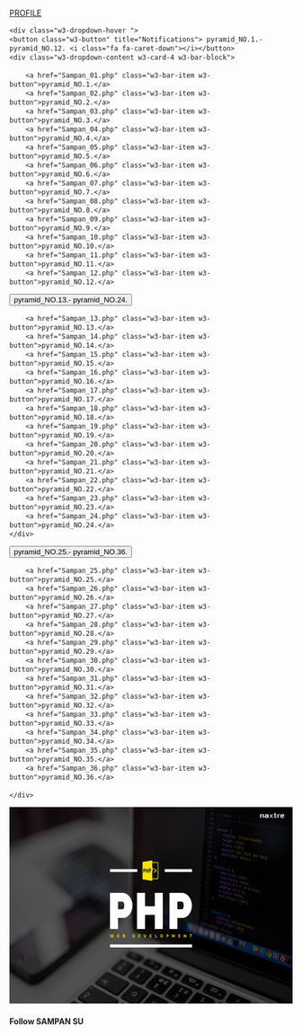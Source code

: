 <!DOCTYPE html>
<html>
<title>SCOURCE CODE</title>
<meta charset="UTF-8">
<meta name="viewport" content="width=device-width, initial-scale=1">
<link rel="stylesheet" href="https://www.w3schools.com/w3css/4/w3.css">
<link rel="stylesheet" href="https://www.w3schools.com/lib/w3-theme-black.css">
<link rel="stylesheet" href="https://cdnjs.cloudflare.com/ajax/libs/font-awesome/4.7.0/css/font-awesome.min.css">
<body id="myPage">

<!-- Navbar -->
<div class="w3-top">
 <div class="w3-bar w3-theme-d2 w3-left-align">
  
  <a href="https://github.com/sampan6108111007" class="w3-bar-item w3-button w3-teal"><i class="fa fa-home w3-margin-right"></i>PROFILE</a>
 
    <div class="w3-dropdown-hover ">
    <button class="w3-button" title="Notifications"> pyramid_NO.1.- pyramid_NO.12. <i class="fa fa-caret-down"></i></button>     
    <div class="w3-dropdown-content w3-card-4 w3-bar-block">

        <a href="Sampan_01.php" class="w3-bar-item w3-button">pyramid_NO.1.</a>
        <a href="Sampan_02.php" class="w3-bar-item w3-button">pyramid_NO.2.</a>
        <a href="Sampan_03.php" class="w3-bar-item w3-button">pyramid_NO.3.</a>
        <a href="Sampan_04.php" class="w3-bar-item w3-button">pyramid_NO.4.</a>
        <a href="Sampan_05.php" class="w3-bar-item w3-button">pyramid_NO.5.</a>
        <a href="Sampan_06.php" class="w3-bar-item w3-button">pyramid_NO.6.</a>
        <a href="Sampan_07.php" class="w3-bar-item w3-button">pyramid_NO.7.</a>
        <a href="Sampan_08.php" class="w3-bar-item w3-button">pyramid_NO.8.</a>
        <a href="Sampan_09.php" class="w3-bar-item w3-button">pyramid_NO.9.</a>
        <a href="Sampan_10.php" class="w3-bar-item w3-button">pyramid_NO.10.</a>
        <a href="Sampan_11.php" class="w3-bar-item w3-button">pyramid_NO.11.</a>
        <a href="Sampan_12.php" class="w3-bar-item w3-button">pyramid_NO.12.</a>
   
  </div>
  </div>

  <div class="w3-dropdown-hover ">
    <button class="w3-button" title="Notifications">pyramid_NO.13.- pyramid_NO.24. <i class="fa fa-caret-down"></i></button>     
    <div class="w3-dropdown-content w3-card-4 w3-bar-block">

        <a href="Sampan_13.php" class="w3-bar-item w3-button">pyramid_NO.13.</a>
        <a href="Sampan_14.php" class="w3-bar-item w3-button">pyramid_NO.14.</a>
        <a href="Sampan_15.php" class="w3-bar-item w3-button">pyramid_NO.15.</a>
        <a href="Sampan_16.php" class="w3-bar-item w3-button">pyramid_NO.16.</a>
        <a href="Sampan_17.php" class="w3-bar-item w3-button">pyramid_NO.17.</a>
        <a href="Sampan_18.php" class="w3-bar-item w3-button">pyramid_NO.18.</a>
        <a href="Sampan_19.php" class="w3-bar-item w3-button">pyramid_NO.19.</a>
        <a href="Sampan_20.php" class="w3-bar-item w3-button">pyramid_NO.20.</a>
        <a href="Sampan_21.php" class="w3-bar-item w3-button">pyramid_NO.21.</a>
        <a href="Sampan_22.php" class="w3-bar-item w3-button">pyramid_NO.22.</a>
        <a href="Sampan_23.php" class="w3-bar-item w3-button">pyramid_NO.23.</a>
        <a href="Sampan_24.php" class="w3-bar-item w3-button">pyramid_NO.24.</a>
    </div>
  </div>

  <div class="w3-dropdown-hover ">
    <button class="w3-button" title="Notifications">pyramid_NO.25.- pyramid_NO.36. <i class="fa fa-caret-down"></i></button>     
    <div class="w3-dropdown-content w3-card-4 w3-bar-block">

        <a href="Sampan_25.php" class="w3-bar-item w3-button">pyramid_NO.25.</a>
        <a href="Sampan_26.php" class="w3-bar-item w3-button">pyramid_NO.26.</a>
        <a href="Sampan_27.php" class="w3-bar-item w3-button">pyramid_NO.27.</a>
        <a href="Sampan_28.php" class="w3-bar-item w3-button">pyramid_NO.28.</a>
        <a href="Sampan_29.php" class="w3-bar-item w3-button">pyramid_NO.29.</a>
        <a href="Sampan_30.php" class="w3-bar-item w3-button">pyramid_NO.30.</a>
        <a href="Sampan_31.php" class="w3-bar-item w3-button">pyramid_NO.31.</a>
        <a href="Sampan_32.php" class="w3-bar-item w3-button">pyramid_NO.32.</a>
        <a href="Sampan_33.php" class="w3-bar-item w3-button">pyramid_NO.33.</a>
        <a href="Sampan_34.php" class="w3-bar-item w3-button">pyramid_NO.34.</a>
        <a href="Sampan_35.php" class="w3-bar-item w3-button">pyramid_NO.35.</a>
        <a href="Sampan_36.php" class="w3-bar-item w3-button">pyramid_NO.36.</a>

    </div>
  </div>

  
  
 </div>

<!-- Image Header -->
<div class="w3-display-container w3-animate-opacity">
  <img src="php.jpg" alt="boat" style="width:100%;min-height:350px;max-height:470px;">
  <div class="w3-container w3-display-bottomleft w3-margin-bottom">  
   
  </div>
</div>

<!-- Footer -->
<footer class="w3-container w3-padding-32 w3-theme-d1 w3-center">
  <h4>Follow  SAMPAN SU</h4>
  <a class="w3-button w3-large w3-teal" href="https://web.facebook.com/profile.php?id=100029279708428" title="Facebook"><i class="fa fa-facebook"></i></a>
  <a class="w3-button w3-large w3-teal" href="javascript:void(0)" title="Twitter"><i class="fa fa-twitter"></i></a>
  <a class="w3-button w3-large w3-teal" href="javascript:void(0)" title="Google +"><i class="fa fa-google-plus"></i></a>
  <a class="w3-button w3-large w3-teal" href="javascript:void(0)" title="Google +"><i class="fa fa-instagram"></i></a>
 
</footer>

<script>
// Script for side navigation
function w3_open() {
  var x = document.getElementById("mySidebar");
  x.style.width = "300px";
  x.style.paddingTop = "10%";
  x.style.display = "block";
}

// Close side navigation
function w3_close() {
  document.getElementById("mySidebar").style.display = "none";
}

// Used to toggle the menu on smaller screens when clicking on the menu button
function openNav() {
  var x = document.getElementById("navDemo");
  if (x.className.indexOf("w3-show") == -1) {
    x.className += " w3-show";
  } else { 
    x.className = x.className.replace(" w3-show", "");
  }
}
</script>

</body>
</html>
